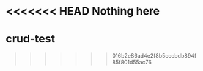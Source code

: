 <<<<<<< HEAD
Nothing here
=======
crud-test
=========
>>>>>>> 016b2e86ad4e2f8b5cccbdb894f85f801d55ac76 


